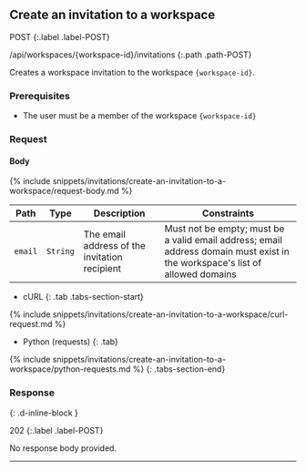 ## Create an invitation to a workspace

POST
{:.label .label-POST}

/api/workspaces/{workspace-id}/invitations
{:.path .path-POST}

Creates a workspace invitation to the workspace `{workspace-id}`.

### Prerequisites

- The user must be a member of the workspace `{workspace-id}`

### Request

#### Body

{% include snippets/invitations/create-an-invitation-to-a-workspace/request-body.md %}

Path | Type | Description | Constraints
---- | ---- | ----------- | -----------
`email` | `String` | The email address of the invitation recipient | Must not be empty; must be a valid email address; email address domain must exist in the workspace's list of allowed domains

- cURL
{: .tab .tabs-section-start}

{% include snippets/invitations/create-an-invitation-to-a-workspace/curl-request.md %}

- Python (requests)
{: .tab}

{% include snippets/invitations/create-an-invitation-to-a-workspace/python-requests.md %}
{: .tabs-section-end}

### Response
{: .d-inline-block }

202
{:.label .label-POST}

No response body provided.

---
